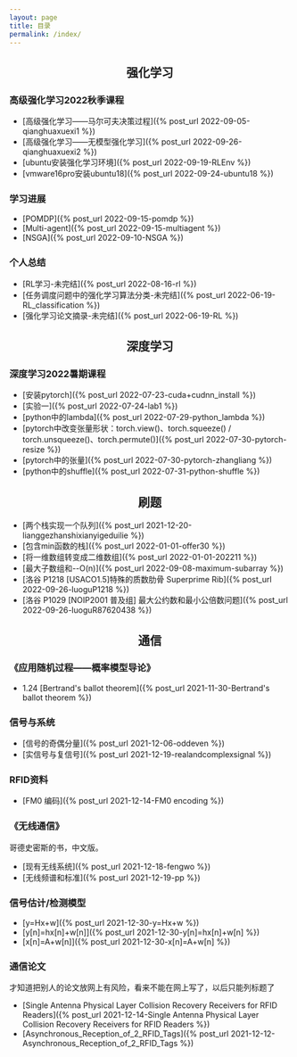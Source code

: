 ```yaml
---
layout: page
title: 目录
permalink: /index/
---
```


## <center>强化学习</center>
###  高级强化学习2022秋季课程
* [高级强化学习——马尔可夫决策过程]({% post_url 2022-09-05-qianghuaxuexi1 %})
* [高级强化学习——无模型强化学习]({% post_url 2022-09-26-qianghuaxuexi2 %})
* [ubuntu安装强化学习环境]({% post_url 2022-09-19-RLEnv %})
* [vmware16pro安装ubuntu18]({% post_url 2022-09-24-ubuntu18 %})

### 学习进展
* [POMDP]({% post_url 2022-09-15-pomdp %})
* [Multi-agent]({% post_url 2022-09-15-multiagent %})
* [NSGA]({% post_url 2022-09-10-NSGA %})

### 个人总结

* [RL学习-未完结]({% post_url 2022-08-16-rl %})
* [任务调度问题中的强化学习算法分类-未完结]({% post_url 2022-06-19-RL_classification %})
* [强化学习论文摘录-未完结]({% post_url 2022-06-19-RL %})

## <center>深度学习</center>
###  深度学习2022暑期课程
* [安装pytorch]({% post_url 2022-07-23-cuda+cudnn_install %})
* [实验一]({% post_url 2022-07-24-lab1 %})
* [python中的lambda]({% post_url 2022-07-29-python_lambda %})
* [pytorch中改变张量形状：torch.view()、torch.squeeze() / torch.unsqueeze()、torch.permute()]({% post_url 2022-07-30-pytorch-resize %})
* [pytorch中的张量]({% post_url 2022-07-30-pytorch-zhangliang %})
* [python中的shuffle]({% post_url 2022-07-31-python-shuffle %}) 



## <center>刷题</center>


* [两个栈实现一个队列]({% post_url 2021-12-20-lianggezhanshixianyigeduilie %})
* [包含min函数的栈]({% post_url 2022-01-01-offer30 %})
* [将一维数组转变成二维数组]({% post_url 2022-01-01-202211 %})
* [最大子数组和--O(n)]({% post_url 2022-09-08-maximum-subarray %})
* [洛谷 P1218 \[USACO1.5\]特殊的质数肋骨 Superprime Rib]({% post_url 2022-09-26-luoguP1218 %})
* [洛谷 P1029 \[NOIP2001 普及组\] 最大公约数和最小公倍数问题]({% post_url 2022-09-26-luoguR87620438 %})


## <center>通信</center>
### 《应用随机过程——概率模型导论》

* 1.24 [Bertrand's ballot theorem]({% post_url 2021-11-30-Bertrand's ballot theorem %})

### 信号与系统

* [信号的奇偶分量]({% post_url 2021-12-06-oddeven %})
* [实信号与复信号]({% post_url 2021-12-19-realandcomplexsignal %})

### RFID资料
* [FM0 编码]({% post_url 2021-12-14-FM0 encoding %})



### 《无线通信》
哥德史密斯的书，中文版。
* [现有无线系统]({% post_url 2021-12-18-fengwo %})
* [无线频谱和标准]({% post_url 2021-12-19-pp %})

###  信号估计/检测模型
* [y=Hx+w]({% post_url 2021-12-30-y=Hx+w %})
* [y[n]=hx[n]+w[n]]({% post_url 2021-12-30-y[n]=hx[n]+w[n] %})
* [x[n]=A+w[n]]({% post_url 2021-12-30-x[n]=A+w[n] %})

### 通信论文

才知道把别人的论文放网上有风险，看来不能在网上写了，以后只能列标题了

* [Single Antenna Physical Layer Collision Recovery Receivers for RFID Readers]({% post_url 2021-12-14-Single Antenna Physical Layer Collision Recovery Receivers for RFID Readers %})
* [Asynchronous_Reception_of_2_RFID_Tags]({% post_url 2021-12-12-Asynchronous_Reception_of_2_RFID_Tags %})